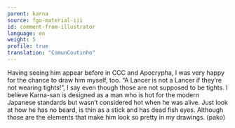 ```yaml
---
parent: karna
source: fgo-material-iii
id: comment-from-illustrator
language: en
weight: 5
profile: true
translation: "ComunCoutinho"
---
```


Having seeing him appear before in CCC and Apocrypha, I was very happy for the chance to draw him myself, too. “A Lancer is not a Lancer if they’re not wearing tights!”, I say even though those are not supposed to be tights. I believe Karna-san is designed as a man who is hot for the modern Japanese standards but wasn’t considered hot when he was alive. Just look at how he has no beard, is thin as a stick and has dead fish eyes. Although those are the elements that make him look so pretty in my drawings. (pako)
